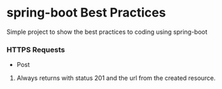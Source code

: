 # spring-boot Best Practices
Simple project to show the best practices to coding using spring-boot

### HTTPS Requests

- Post 
1. Always returns with status 201 and the url from the created resource.
